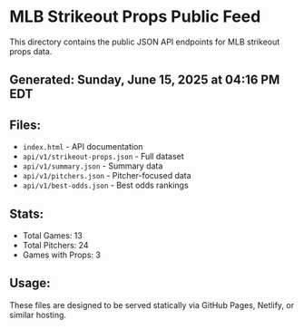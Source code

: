 # MLB Strikeout Props Public Feed

This directory contains the public JSON API endpoints for MLB strikeout props data.

## Generated: Sunday, June 15, 2025 at 04:16 PM EDT

## Files:
- `index.html` - API documentation
- `api/v1/strikeout-props.json` - Full dataset
- `api/v1/summary.json` - Summary data
- `api/v1/pitchers.json` - Pitcher-focused data  
- `api/v1/best-odds.json` - Best odds rankings

## Stats:
- Total Games: 13
- Total Pitchers: 24
- Games with Props: 3

## Usage:
These files are designed to be served statically via GitHub Pages, Netlify, or similar hosting.
